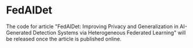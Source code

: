 # FedAIDet
The code for article "FedAIDet: Improving Privacy and Generalization in AI-Generated Detection Systems via Heterogeneous Federated Learning" will be released once the article is published online.
